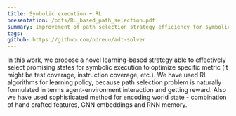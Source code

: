 ```yaml
---
title: Symbolic execution + RL
presentation: /pdfs/RL_based_path_selection.pdf
summary: Improvement of path selection strategy efficiency for symbolic execution by using Machine Learning/Reinforcement Learning
tags: 
github: https://github.com/ndreuu/adt-solver
---
```


In this work, we propose a novel learning-based strategy able to effectively select promising states for symbolic execution to optimize specific metric (it might be test coverage, instruction coverage, etc.).
We have used RL algorithms for learning policy, because path selection problem is naturally formulated in terms agent-environment interaction and getting reward. 
Also we have used sophisticated method for encoding world state - combination of hand crafted features, GNN embeddings and RNN memory.


